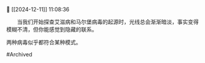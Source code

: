📅 [[2024-12-11]] 11:08:36

　　当我们开始探查艾滋病和马尔堡病毒的起源时，光线总会渐渐暗淡，事实变得模糊不清，但你能感觉到隐藏的联系。

两种病毒似乎都符合某种模式。

#Archived
